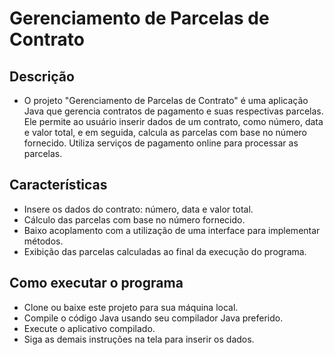 # Gerenciamento de Parcelas de Contrato

## Descrição
- O projeto "Gerenciamento de Parcelas de Contrato" é uma aplicação Java que gerencia contratos de pagamento e suas respectivas parcelas. Ele permite ao usuário inserir dados de um contrato, como número, data e valor total, e em seguida, calcula as parcelas com base no número fornecido. Utiliza serviços de pagamento online para processar as parcelas.

## Características
- Insere os dados do contrato: número, data e valor total.
- Cálculo das parcelas com base no número fornecido.
- Baixo acoplamento com a utilização de uma interface para implementar métodos.
- Exibição das parcelas calculadas ao final da execução do programa.

## Como executar o programa
- Clone ou baixe este projeto para sua máquina local.
- Compile o código Java usando seu compilador Java preferido.
- Execute o aplicativo compilado.
- Siga as demais instruções na tela para inserir os dados.

